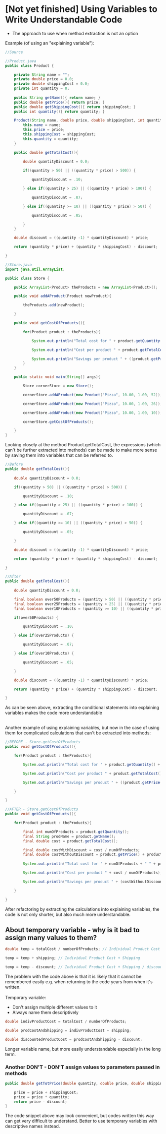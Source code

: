 # [Not yet finished] Using Variables to Write Understandable Code

- The approach to use when method extraction is not an option

Example (of using an "explaining variable"):

```Java
//Source

//Product.java
public class Product {

    private String name = "";
    private double price = 0.0;
    private double shippingCost = 0.0;
    private int quantity = 0;
    
    public String getName(){ return name; }
    public double getPrice(){ return price; }
    public double getShippingCost(){ return shippingCost; }
    public int quantity(){ return quantity; }

    Product(String name, double price, double shippingCost, int quantity){
        this.name = name;
        this.price = price;
        this.shippingCost = shippingCost;
        this.quantity = quantity;
    }

    public double getTotalCost(){
        
        double quantityDiscount = 0.0;

        if((quantity > 50) || ((quantity * price) > 500)) {

            quantityDiscount = .10;

        } else if((quantity > 25) || ((quantity * price) > 100)) {

            quantityDiscount = .07;

        } else if((quantity >= 10) || ((quantity * price) > 50)) {

            quantityDiscount = .05;

        }
    }

    double discount = ((quantity -1) * quantityDiscount) * price;

    return (quantity * price) + (quantity * shippingCost) - discount;

}

//Store.java
import java.util.ArrayList;

public class Store {

    public ArrayList<Product> theProducts = new ArrayList<Product>();

    public void addAProduct(Product newProduct){

        theProducts.add(newProduct);

    }

    public void getCostOfProducts(){

        for(Product product : theProducts){

            System.out.println("Total cost for " + product.getQuantity() + " " + product.getName() + "s is $" + product.getTotalCost());

            System.out.println("Cost per product " + product.getTotalCost() / product.getQuantity());

            System.out.println("Savings per product " + ((product.getPrice() + product.getShippingCost()) - (product.getTotalCost() / product.getQuantity())) + "\n");
        }
    }

    public static void main(String[] args){

        Store cornerStore = new Store();

        cornerStore.addAProduct(new Product("Pizza", 10.00, 1.00, 52));

        cornerStore.addAProduct(new Product("Pizza", 10.00, 1.00, 26));

        cornerStore.addAProduct(new Product("Pizza", 10.00, 1.00, 10));

        cornerStore.getCostOfProducts();

    }
}
```

Looking closely at the method Product.getTotalCost, the expressions (which can't be further extracted into methods) can be made to make more sense by saving them into variables that can be referred to.

```Java
//Before
public double getTotalCost(){
        
    double quantityDiscount = 0.0;

    if((quantity > 50) || ((quantity * price) > 500)) {

        quantityDiscount = .10;

    } else if((quantity > 25) || ((quantity * price) > 100)) {

        quantityDiscount = .07;

    } else if((quantity >= 10) || ((quantity * price) > 50)) {

        quantityDiscount = .05;

    }

    double discount = ((quantity -1) * quantityDiscount) * price;

    return (quantity * price) + (quantity * shippingCost) - discount;

}
```

```Java
//After
public double getTotalCost(){
        
    double quantityDiscount = 0.0;

    final boolean over50Products = (quantity > 50) || ((quantity * price) > 500);
    final boolean over25Products = (quantity > 25) || ((quantity * price) > 100);
    final boolean over10Products = (quantity >= 10) || ((quantity * price) > 50);

    if(over50Products) {

        quantityDiscount = .10;

    } else if(over25Products) {

        quantityDiscount = .07;

    } else if(over10Products) {

        quantityDiscount = .05;

    }

    double discount = ((quantity -1) * quantityDiscount) * price;

    return (quantity * price) + (quantity * shippingCost) - discount;

}
```

As can be seen above, extracting the conditional statements into explaining variables makes the code more understandable <br>
<br>

Another example of using explaining variables, but now in the case of using them for complicated calculations that can't be extracted into methods:

```Java
//BEFORE - Store.getCostOfProducts
public void getCostOfProducts(){

    for(Product product : theProducts){

        System.out.println("Total cost for " + product.getQuantity() + " " + product.getName() + "s is $" + product.getTotalCost());

        System.out.println("Cost per product " + product.getTotalCost() / product.getQuantity());

        System.out.println("Savings per product " + ((product.getPrice() + product.getShippingCost()) - (product.getTotalCost() / product.getQuantity())) + "\n");

    }

}
```

```Java
//AFTER - Store.getCostOfProducts
public void getCostOfProducts(){

    for(Product product : theProducts){

        final int numOfProducts = product.getQuantity();
        final String prodName = product.getName();
        final double cost = product.getTotalCost();

        final double costWithDiscount = cost / numOfProducts;
        final double costWithoutDiscount = product.getPrice() + product.getShippingCost();
    
        System.out.println("Total cost for " + numOfProducts + " " + prodName + "s is $" + cost);

        System.out.println("Cost per product " + cost / numOfProducts);

        System.out.println("Savings per product " + (costWithoutDiscount - costWithDiscount) + "\n");

    }

}
```

After refactoring by extracting the calculations into explaining variables, the code is not only shorter, but also much more understandable.


## About temporary variable - why is it bad to assign many values to them?

```Java
double temp = totalCost / numberOfProducts; // Individual Product Cost

temp = temp + shipping; // Individual Product Cost + Shipping

temp = temp - discount; // Individual Product Cost + Shipping / discount
```

The problem with the code above is that it is likely that it cannot be remembered easily e.g. when returning to the code years from when it's written. <br>
<br>
Temporary variable:
- Don't assign multiple different values to it
- Always name them descriptively

```Java
double indivProductCost = totalCost / numberOfProducts;

double prodCostAndShipping = indivProductCost + shipping;

double discountedProductCost = prodCostAndShipping - discount;
```

Longer variable name, but more easily understandable especially in the long term.

### Another DON'T - DON'T assign values to parameters passed in methods

```Java
public double getTotPrice(double quantity, double price, double shippingCost, double discount){

    price = price + shippingCost;
    price = price * quantity;
    return price - discount;
}
```

The code snippet above may look convenient, but codes written this way can get very difficult to understand. Better to use temporary variables with descriptive names instead.